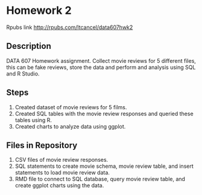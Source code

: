 # Homework 2

Rpubs link http://rpubs.com/ltcancel/data607hwk2

## Description
DATA 607 Homework assignment. Collect movie reviews for 5 different files, this can be fake reviews, store the data and perform and analysis using SQL and R Studio. 

## Steps
1. Created dataset of movie reviews for 5 films.
2. Created SQL tables with the movie review responses and queried these tables using R. 
3. Created charts to analyze data using ggplot. 

## Files in Repository
1. CSV files of movie review responses.
2. SQL statements to create movie schema, movie review table, and insert statements to load movie review data. 
3. RMD file to connect to SQL database, query movie review table, and create ggplot charts using the data. 
